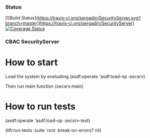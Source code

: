 ### Status
[![Build Status](https://travis-ci.org/sergadin/SecurityServer.svg?branch=master](https://travis-ci.org/sergadin/SecurityServer)
[![Coverage Status](https://coveralls.io/repos/github/sergadin/SecurityServer/badge.svg?branch=master)](https://coveralls.io/github/sergadin/SecurityServer?branch=master)
              
### CBAC SecurityServer

How to start
============

Load the system by evaluating
  (asdf:operate 'asdf:load-op :secsrv)

Then run main function
  (secsrv:main)


How to run tests
================

(asdf:operate 'asdf:load-op :secsrv-test)

(lift:run-tests :suite 'root :break-on-errors? nil)

